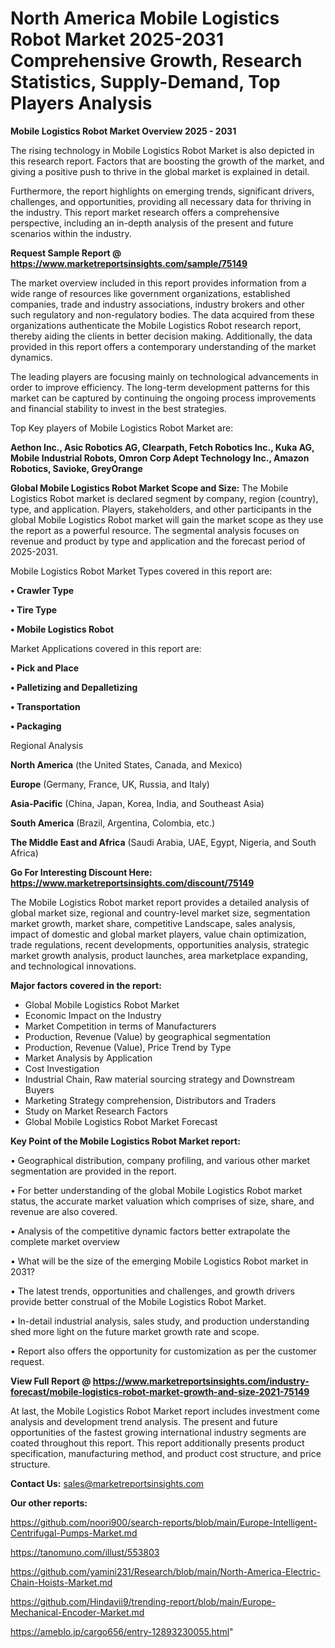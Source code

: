 # North America Mobile Logistics Robot Market 2025-2031 Comprehensive Growth, Research Statistics, Supply-Demand,  Top Players Analysis

<Strong> Mobile Logistics Robot Market Overview 2025 - 2031</strong>

The rising technology in Mobile Logistics Robot Market is also depicted in this research report. Factors that are boosting the growth of the market, and giving a positive push to thrive in the global market is explained in detail.

Furthermore, the report highlights on emerging trends, significant drivers, challenges, and opportunities, providing all necessary data for thriving in the industry. This report market research offers a comprehensive perspective, including an in-depth analysis of the present and future scenarios within the industry.

<strong>Request Sample Report @ <a href=https://www.marketreportsinsights.com/sample/75149>https://www.marketreportsinsights.com/sample/75149</a></strong>

The market overview included in this report provides information from a wide range of resources like government organizations, established companies, trade and industry associations, industry brokers and other such regulatory and non-regulatory bodies. The data acquired from these organizations authenticate the Mobile Logistics Robot research report, thereby aiding the clients in better decision making. Additionally, the data provided in this report offers a contemporary understanding of the market dynamics.

The leading players are focusing mainly on technological advancements in order to improve efficiency. The long-term development patterns for this market can be captured by continuing the ongoing process improvements and financial stability to invest in the best strategies.

Top Key players of Mobile Logistics Robot Market are:

<strong>Aethon Inc., Asic Robotics AG, Clearpath, Fetch Robotics Inc., Kuka AG, Mobile Industrial Robots, Omron Corp Adept Technology Inc., Amazon Robotics, Savioke, GreyOrange</strong>

<strong><b>Global Mobile Logistics Robot Market Scope and Size:</b></strong>
The Mobile Logistics Robot market is declared segment by company, region (country), type, and application. Players, stakeholders, and other participants in the global Mobile Logistics Robot market will gain the market scope as they use the report as a powerful resource. The segmental analysis focuses on revenue and product by type and application and the forecast period of 2025-2031.

Mobile Logistics Robot Market Types covered in this report are:

<strong>• Crawler Type

• Tire Type

• Mobile Logistics Robot</strong>

Market Applications covered in this report are:

<strong>• Pick and Place

• Palletizing and Depalletizing

• Transportation

• Packaging</strong> 

Regional Analysis

<strong>North America</strong> (the United States, Canada, and Mexico)

<strong>Europe</strong> (Germany, France, UK, Russia, and Italy)

<strong>Asia-Pacific</strong> (China, Japan, Korea, India, and Southeast Asia)

<strong>South America</strong> (Brazil, Argentina, Colombia, etc.)

<strong>The Middle East and Africa</strong> (Saudi Arabia, UAE, Egypt, Nigeria, and South Africa)

<strong>Go For Interesting Discount Here: <a href=https://www.marketreportsinsights.com/discount/75149>https://www.marketreportsinsights.com/discount/75149</a></strong>

The Mobile Logistics Robot market report provides a detailed analysis of global market size, regional and country-level market size, segmentation market growth, market share, competitive Landscape, sales analysis, impact of domestic and global market players, value chain optimization, trade regulations, recent developments, opportunities analysis, strategic market growth analysis, product launches, area marketplace expanding, and technological innovations.

<strong><b>Major factors covered in the report:</b></strong>
<ul>
  <li>Global Mobile Logistics Robot Market </li>
  <li>Economic Impact on the Industry</li>
  <li>Market Competition in terms of Manufacturers</li>
  <li>Production, Revenue (Value) by geographical segmentation</li>
  <li>Production, Revenue (Value), Price Trend by Type</li>
  <li>Market Analysis by Application</li>
  <li>Cost Investigation</li>
  <li>Industrial Chain, Raw material sourcing strategy and Downstream Buyers</li>
  <li>Marketing Strategy comprehension, Distributors and Traders</li>
  <li>Study on Market Research Factors</li>
  <li>Global Mobile Logistics Robot Market Forecast</li>
</ul>

<strong><b>Key Point of the Mobile Logistics Robot Market report:</b></strong>

• Geographical distribution, company profiling, and various other market segmentation are provided in the report.

• For better understanding of the global Mobile Logistics Robot market status, the accurate market valuation which comprises of size, share, and revenue are also covered.

• Analysis of the competitive dynamic factors better extrapolate the complete market overview

• What will be the size of the emerging Mobile Logistics Robot market in 2031?

• The latest trends, opportunities and challenges, and growth drivers provide better construal of the Mobile Logistics Robot Market.

• In-detail industrial analysis, sales study, and production understanding shed more light on the future market growth rate and scope.

• Report also offers the opportunity for customization as per the customer request.

<strong><b>View Full Report @ <a href=https://www.marketreportsinsights.com/industry-forecast/mobile-logistics-robot-market-growth-and-size-2021-75149>https://www.marketreportsinsights.com/industry-forecast/mobile-logistics-robot-market-growth-and-size-2021-75149</a></b></strong>


At last, the Mobile Logistics Robot Market report includes investment come analysis and development trend analysis. The present and future opportunities of the fastest growing international industry segments are coated throughout this report. This report additionally presents product specification, manufacturing method, and product cost structure, and price structure.

<strong>Contact Us:</strong>
sales@marketreportsinsights.com

<strong>Our other reports:</strong>

<a href=https://github.com/noori900/search-reports/blob/main/Europe-Intelligent-Centrifugal-Pumps-Market.md>https://github.com/noori900/search-reports/blob/main/Europe-Intelligent-Centrifugal-Pumps-Market.md</a>

<a href=https://tanomuno.com/illust/553803>https://tanomuno.com/illust/553803</a>

<a href=https://github.com/yamini231/Research/blob/main/North-America-Electric-Chain-Hoists-Market.md>https://github.com/yamini231/Research/blob/main/North-America-Electric-Chain-Hoists-Market.md</a>

<a href=https://github.com/Hindavii9/trending-report/blob/main/Europe-Mechanical-Encoder-Market.md>https://github.com/Hindavii9/trending-report/blob/main/Europe-Mechanical-Encoder-Market.md</a>

<a href=https://ameblo.jp/cargo656/entry-12893230055.html>https://ameblo.jp/cargo656/entry-12893230055.html</a>"
